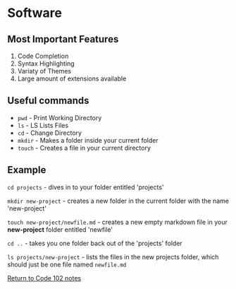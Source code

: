 # Software

## Most Important Features

1. Code Completion
2. Syntax Highlighting
3. Variaty of Themes
4. Large amount of extensions available

## Useful commands

- `pwd` - Print Working Directory
- `ls` - LS Lists Files
- `cd` - Change Directory
- `mkdir` - Makes a folder inside your current folder
- `touch` - Creates a file in your current directory

## Example

`cd projects` - dives in to your folder entitled 'projects'

`mkdir new-project` - creates a new folder in the current folder with the name 'new-project'

`touch new-project/newfile.md` - creates a new empty markdown file in your **new-project** folder entitled 'newfile'

`cd ..` - takes you one folder back out of the 'projects' folder

`ls projects/new-project` - lists the files in the new projects folder, which should just be one file named `newfile.md`

[Return to Code 102 notes](README.md)
